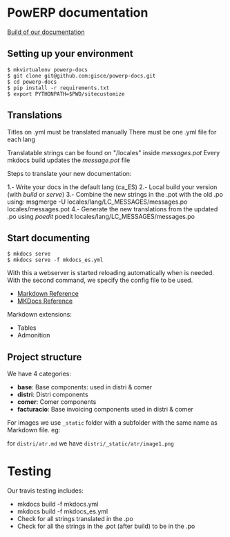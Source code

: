 # PowERP documentation

[Build of our documentation](http://builds.gisce.net/powerp-docs/)

## Setting up your environment

```shell
$ mkvirtualenv powerp-docs
$ git clone git@github.com:gisce/powerp-docs.git
$ cd powerp-docs
$ pip install -r requirements.txt
$ export PYTHONPATH=$PWD/sitecustomize
```

## Translations

Titles on .yml must be translated manually
There must be one .yml file for each lang

Translatable strings can be found on "/locales" inside _messages.pot_
Every mkdocs build updates the _message.pot_ file

Steps to translate your new documentation:

1.- Write your docs in the default lang (ca_ES)
2.- Local build your version (with _build_ or _serve_)
3.- Combine the new strings in the .pot with the old .po using:
    msgmerge -U locales/lang/LC_MESSAGES/messages.po locales/messages.pot
4.- Generate the new translations from the updated .po using *poedit*
    poedit locales/lang/LC_MESSAGES/messages.po

## Start documenting

```shell
$ mkdocs serve
$ mkdocs serve -f mkdocs_es.yml
```

With this a webserver is started reloading automatically when is needed.
With the second command, we specify the config file to be used.

- [Markdown Reference](https://pythonhosted.org/Markdown/index.html)
- [MKDocs Reference](http://www.mkdocs.org/)

Markdown extensions:

* Tables
* Admonition

## Project structure

We have 4 categories:

- **base**: Base components: used in distri & comer
- **distri**: Distri components
- **comer**: Comer components
- **facturacio**: Base invoicing components used in distri & comer

For images we use `_static` folder with a subfolder with the same name as Markdown file. eg:

for `distri/atr.md` we have `distri/_static/atr/image1.png`

# Testing

Our travis testing includes:

- mkdocs build -f mkdocs.yml
- mkdocs build -f mkdocs_es.yml
- Check for all strings translated in the .po
- Check for all the strings in the .pot (after build) to be in the .po

